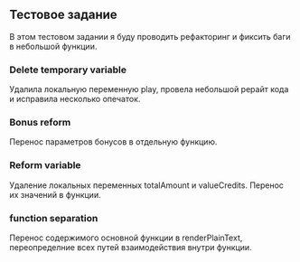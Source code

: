 ## Тестовое задание

В этом тестовом задании я буду проводить рефакторинг и фиксить баги в небольшой функции. 
### Delete temporary variable
Удалила локальную переменную play,
провела небольшой рерайт кода и исправила несколько опечаток.

### Bonus reform
Перенос параметров бонусов в отдельную функцию.

### Reform variable
Удаление локальных переменных totalAmount и valueCredits. Перенос их значений в функции.
### function separation
Перенос содержимого основной функции в renderPlainText, переопределние всех путей взаимодействия внутри функции.